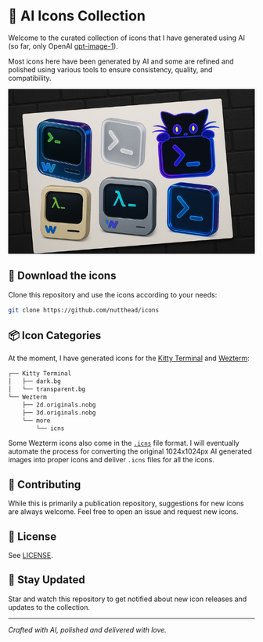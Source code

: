 # 🎨 AI Icons Collection

Welcome to the curated collection of icons that I have generated using AI (so far, only OpenAI [gpt-image-1](https://platform.openai.com/docs/models/gpt-image-1)).

Most icons here have been generated by AI and some are refined and polished using various tools to ensure consistency, quality, and compatibility.
 
![Nutthead Icons](hero-image.jpg)

## 🚀 Download the icons

Clone this repository and use the icons according to your needs:
```bash
git clone https://github.com/nutthead/icons
```

## 📦 Icon Categories

At the moment, I have generated icons for the [Kitty Terminal](https://sw.kovidgoyal.net/kitty/) and [Wezterm](https://wezterm.org/index.html):
```text
┌── Kitty Terminal
│   ├── dark.bg
│   └── transparent.bg
└── Wezterm
    ├── 2d.originals.nobg
    ├── 3d.originals.nobg
    └── more
        └── icns
```

Some Wezterm icons also come in the [`.icns`](https://en.wikipedia.org/wiki/Apple_Icon_Image_format) file format. I will eventually automate the process for converting the original 1024x1024px AI generated images into proper icons and deliver `.icns` files for all the icons.

## 🤝 Contributing

While this is primarily a publication repository, suggestions for new icons are always welcome. Feel free to open an issue and request new icons.

## 📄 License

See [LICENSE](LICENSE).

## 🌟 Stay Updated

Star and watch this repository to get notified about new icon releases and updates to the collection.

---

_Crafted with AI, polished and delivered with love._
